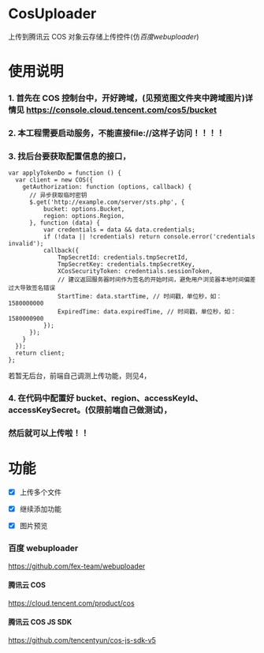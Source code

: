 # CosUploader #

上传到腾讯云 COS 对象云存储上传控件(仿*百度webuploader*)

# 使用说明 #

### 1. 首先在 COS 控制台中，开好跨域，(见预览图文件夹中跨域图片)详情见 https://console.cloud.tencent.com/cos5/bucket
### 2. 本工程需要启动服务，不能直接file://这样子访问！！！！
### 3. 找后台要获取配置信息的接口，
   ```
   var applyTokenDo = function () {
     var client = new COS({
       getAuthorization: function (options, callback) {
         // 异步获取临时密钥
         $.get('http://example.com/server/sts.php', {
             bucket: options.Bucket,
             region: options.Region,
         }, function (data) {
             var credentials = data && data.credentials;
             if (!data || !credentials) return console.error('credentials invalid');
             callback({
                 TmpSecretId: credentials.tmpSecretId,
                 TmpSecretKey: credentials.tmpSecretKey,
                 XCosSecurityToken: credentials.sessionToken,
                 // 建议返回服务器时间作为签名的开始时间，避免用户浏览器本地时间偏差过大导致签名错误
                 StartTime: data.startTime, // 时间戳，单位秒，如：1580000000
                 ExpiredTime: data.expiredTime, // 时间戳，单位秒，如：1580000900
             });
         });
       }
     });
     return client;
   };
   ```
   若暂无后台，前端自己调测上传功能，则见4，
### 4. 在代码中配置好 bucket、region、accessKeyId、accessKeySecret。(仅限前端自己做测试)，
### 然后就可以上传啦！！


# 功能 #
- [x] 上传多个文件
- [x] 继续添加功能
- [x] 图片预览


### 百度 webuploader ### 
https://github.com/fex-team/webuploader

#### 腾讯云 COS ###
https://cloud.tencent.com/product/cos

#### 腾讯云 COS JS SDK ###
https://github.com/tencentyun/cos-js-sdk-v5

